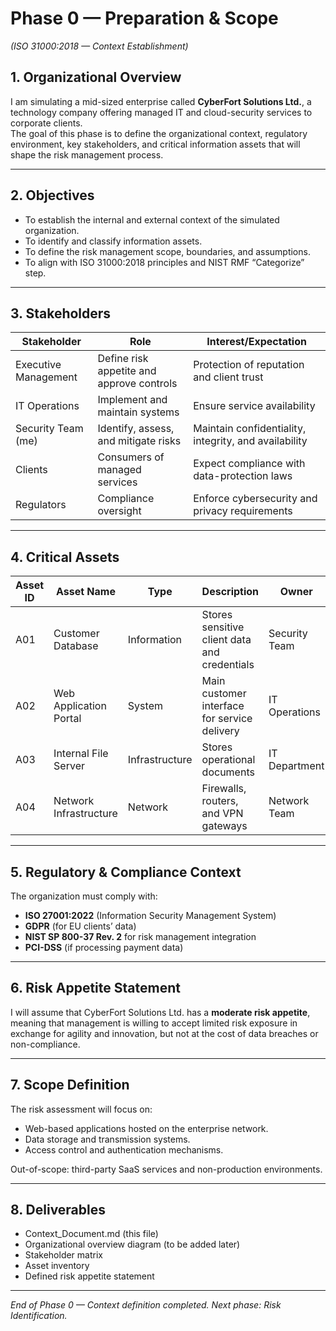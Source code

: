 # Phase 0 — Preparation & Scope  
*(ISO 31000:2018 — Context Establishment)*  

## 1. Organizational Overview
I am simulating a mid-sized enterprise called **CyberFort Solutions Ltd.**, a technology company offering managed IT and cloud-security services to corporate clients.  
The goal of this phase is to define the organizational context, regulatory environment, key stakeholders, and critical information assets that will shape the risk management process.

---

## 2. Objectives
- To establish the internal and external context of the simulated organization.  
- To identify and classify information assets.  
- To define the risk management scope, boundaries, and assumptions.  
- To align with ISO 31000:2018 principles and NIST RMF “Categorize” step.

---

## 3. Stakeholders
| Stakeholder | Role | Interest/Expectation |
|--------------|------|----------------------|
| Executive Management | Define risk appetite and approve controls | Protection of reputation and client trust |
| IT Operations | Implement and maintain systems | Ensure service availability |
| Security Team (me) | Identify, assess, and mitigate risks | Maintain confidentiality, integrity, and availability |
| Clients | Consumers of managed services | Expect compliance with data-protection laws |
| Regulators | Compliance oversight | Enforce cybersecurity and privacy requirements |

---

## 4. Critical Assets
| Asset ID | Asset Name | Type | Description | Owner |
|-----------|-------------|------|--------------|--------|
| A01 | Customer Database | Information | Stores sensitive client data and credentials | Security Team |
| A02 | Web Application Portal | System | Main customer interface for service delivery | IT Operations |
| A03 | Internal File Server | Infrastructure | Stores operational documents | IT Department |
| A04 | Network Infrastructure | Network | Firewalls, routers, and VPN gateways | Network Team |

---

## 5. Regulatory & Compliance Context
The organization must comply with:
- **ISO 27001:2022** (Information Security Management System)  
- **GDPR** (for EU clients’ data)  
- **NIST SP 800-37 Rev. 2** for risk management integration  
- **PCI-DSS** (if processing payment data)

---

## 6. Risk Appetite Statement
I will assume that CyberFort Solutions Ltd. has a **moderate risk appetite**, meaning that management is willing to accept limited risk exposure in exchange for agility and innovation, but not at the cost of data breaches or non-compliance.

---

## 7. Scope Definition
The risk assessment will focus on:
- Web-based applications hosted on the enterprise network.  
- Data storage and transmission systems.  
- Access control and authentication mechanisms.  

Out-of-scope: third-party SaaS services and non-production environments.

---

## 8. Deliverables
- Context_Document.md (this file)  
- Organizational overview diagram (to be added later)  
- Stakeholder matrix  
- Asset inventory  
- Defined risk appetite statement

---

*End of Phase 0 — Context definition completed. Next phase: Risk Identification.*

